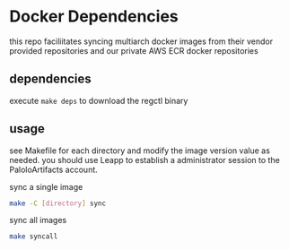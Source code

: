 # Docker Dependencies

this repo faciliitates syncing multiarch docker images from their vendor provided repositories and our private AWS ECR docker repositories

## dependencies

execute `make deps` to download the regctl binary

## usage

see Makefile for each directory and modify the image version value as needed.
you should use Leapp to establish a administrator session to the PaloloArtifacts account.

sync a single image

```sh
make -C [directory] sync
```

sync all images

```sh
make syncall
```
